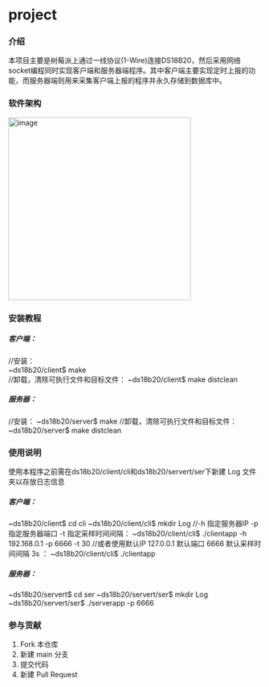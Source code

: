 # project

### 介绍
本项目主要是树莓派上通过一线协议(1-Wire)连接DS18B20，然后采用网络socket编程同时实现客户端和服务器端程序。其中客户端主要实现定时上报的功能，而服务器端则用来采集客户端上报的程序并永久存储到数据库中。

### 软件架构

<img width="363" alt="image" src="https://user-images.githubusercontent.com/130042891/235354330-d2acab1f-464d-40ae-b44a-64ea5dd81f90.png">


### 安装教程
##### 客户端：
//安装：  
~ds18b20/client$ make  
//卸载，清除可执行文件和目标文件：
~ds18b20/client$ make distclean

##### 服务器：
//安装：
~ds18b20/server$ make 
//卸载，清除可执行文件和目标文件：
~ds18b20/server$ make distclean

### 使用说明
使用本程序之前需在ds18b20/client/cli和ds18b20/servert/ser下新建 Log 文件夹以存放日志信息
##### 客户端：
~ds18b20/client$ cd cli
~ds18b20/client/cli$ mkdir Log
//-h 指定服务器IP  -p 指定服务器端口  -t 指定采样时间间隔：
~ds18b20/client/cli$ ./clientapp -h 192.168.0.1 -p 6666 -t 30
//或者使用默认IP 127.0.0.1  默认端口 6666  默认采样时间间隔 3s ：
~ds18b20/client/cli$ ./clientapp


##### 服务器：
~ds18b20/servert$ cd ser
~ds18b20/servert/ser$ mkdir Log
~ds18b20/servert/ser$ ./serverapp -p 6666

### 参与贡献

1.  Fork 本仓库
2.  新建 main 分支
3.  提交代码
4.  新建 Pull Request



